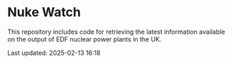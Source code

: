 # Nuke Watch

This repository includes code for retrieving the latest information available on the output of EDF nuclear power plants in the UK.

Last updated: 2025-02-13 16:18